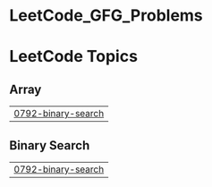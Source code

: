 # LeetCode_GFG_Problems

<!---LeetCode Topics Start-->
# LeetCode Topics
## Array
|  |
| ------- |
| [0792-binary-search](https://github.com/sarav18302/LeetCode_GFF_POTD/tree/master/0792-binary-search) |
## Binary Search
|  |
| ------- |
| [0792-binary-search](https://github.com/sarav18302/LeetCode_GFF_POTD/tree/master/0792-binary-search) |
<!---LeetCode Topics End-->